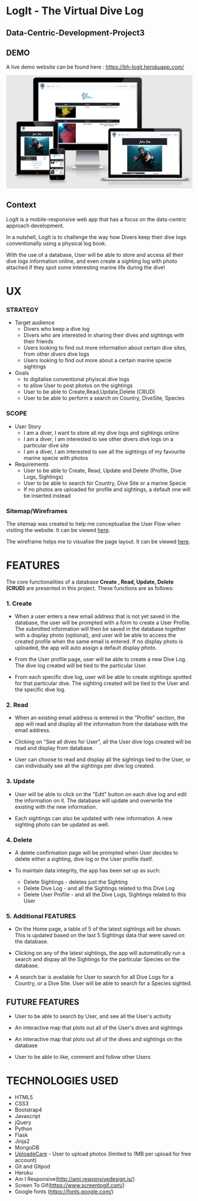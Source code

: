 # LogIt - The Virtual Dive Log
## Data-Centric-Development-Project3

## DEMO

A live demo website can be found here : <https://bh-logit.herokuapp.com/>

![Responsive](/resources/responsive.JPG)

## Context
LogIt is a mobile-responsive web app that has a focus on the data-centric approach development. 

In a nutshell, LogIt is to challenge the way how Divers keep their dive logs conventionally using a physical log book. 

With the use of a database, User will be able to store and access all their dive logs information online, and even create a 
sighting log with photo attached if they spot some interesting marine life during the dive! 

# UX
### STRATEGY
* Target audience
    - Divers who keep a dive log
    - Divers who are interested in sharing their dives and sightings with their friends
    - Users looking to find out more information about certain dive sites, from other divers dive logs
    - Users looking to find out more about a certain marine specie sightings
* Goals
	- to digitalise conventional phyiscal dive logs
	- to allow User to post photos on the sightings
	- User to be able to Create,Read,Update,Delete (CRUD) 
	- User to be able to perform a search on Country, DiveSite, Species

### SCOPE
* User Story
    - I am a diver, I want to store all my dive logs and sightings online
	- I am a diver, I am interested to see other divers dive logs on a particular dive site
	- I am a diver, I am interested to see all the sightings of my favourite marine specie with photos
* Requirements
	- User to be able to Create, Read, Update and Delete (Profile, Dive Logs, Sightings)
	- User to be able to search for Country, Dive Site or a marine Specie
	- If no photos are uploaded for profile and sightings, a default one will be inserted instead

### Sitemap/Wireframes
The sitemap was created to help me conceptualise the User Flow when visiting the website. It can be viewed [here](resources/sitemap.jpg).

The wireframe helps me to visualise the page layout. It can be viewed [here](resources/wireframe.png).

# FEATURES

The core functionalities of a database **Create , Read, Update, Delete (CRUD)** are presented in this project. 
These functions are as follows:

### 1. Create
* When a user enters a new email address that is not yet saved in the database, the user will be prompted with a form to create a User 
Profile. The submitted information will then be saved in the database together with a display photo (optional), and user will be able to access
the created profile when the same email is entered. If no display photo is uploaded, the app will auto assign a default display photo. 

* From the User profile page, user will be able to create a new Dive Log.  The dive log created will be tied to the particular User. 

* From each specific dive log, user will be able to create sightings spotted for that particular dive. The sighting created will be tied to 
the User and the specific dive log.

### 2. Read
* When an existing email address is entered in the "Profile" section, the app will read and display all the information from the database 
with the email address. 

* Clicking on "See all dives for User", all the User dive logs created will be read and display from database. 

* User can choose to read and display all the sightings tied to the User, or can individually see all the sightings per dive log created.

### 3. Update
* User will be able to click on the "Edit" button on each dive log and edit the information on it. The database will update and overwrite
the existing with the new information. 

* Each sightings can also be updated with new information. A new sighting photo can be updated as well. 

### 4. Delete
* A delete confirmation page will be prompted when User decides to delete either a sighting, dive log or the User profile itself.

* To maintain data integrity, the app has been set up as such:
    - Delete Sightings - deletes just the Sighting 
    - Delete Dive Log - and all the Sightings related to this Dive Log
    - Delete User Profile - and all the Dive Logs, Sightings related to this User

### 5. Additional FEATURES
* On the Home page, a table of 5 of the latest sightings will be shown. This is updated based on the last 5 Sightings data that were 
saved on the database. 
* Clicking on any of the latest sightings, the app will automatically run a search and dispay all the Sightings for the particular Species
on the database. 

* A search bar is available for User to search for all Dive Logs for a Country, or a Dive Site. User will be able to search for a Species sighted.


## FUTURE FEATURES
* User to be able to search by User, and see all the User's activity

* An interactive map that plots out all of the User's dives and sightings

* An interactive map that plots out all of the dives and sightings on the database

* User to be able to like, comment and follow other Users

# TECHNOLOGIES USED
* HTML5
* CSS3
* Bootstrap4
* Javascript
* jQuery
* Python
* Flask
* Jinja2
* MongoDB
* [UploadeCare](https://uploadcare.com/) - User to upload photos (limited to 1MB per upload for free account)
* Git and Gitpod
* Heroku
* Am I Responsive(<http://ami.responsivedesign.is/>)
* Screen To Gif(<https://www.screentogif.com/>)
* Google fonts (<https://fonts.google.com/>)


